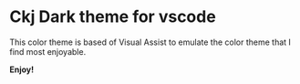 # Ckj Dark theme for vscode
This color theme is based of Visual Assist to emulate the color theme that I find most enjoyable.

**Enjoy!**
